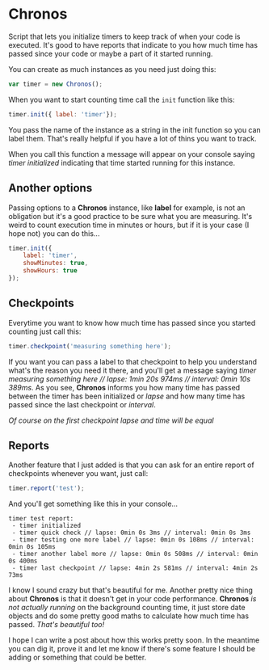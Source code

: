 Chronos
=======

Script that lets you initialize timers to keep track of when your code is executed. It's good to have reports that indicate to you how much time has passed since your code or maybe a part of it started running.

You can create as much instances as you need just doing this:

```js
var timer = new Chronos();
```

When you want to start counting time call the `init` function like this:

```js
timer.init({ label: 'timer'});
```

You pass the name of the instance as a string in the init function so you can label them. That's really helpful if you have a lot of thins you want to track.

When you call this function a message will appear on your console saying *timer initialized* indicating that time started running for this instance.


Another options
---------------

Passing options to a **Chronos** instance, like **label** for example, is not an obligation but it's a good practice to be sure what you are measuring. It's weird to count execution time in minutes or hours, but if it is your case (I hope not) you can do this...

```js
timer.init({ 
    label: 'timer',
    showMinutes: true,
    showHours: true
});
```


Checkpoints
-----------

Everytime you want to know how much time has passed since you started counting just call this:

```js
timer.checkpoint('measuring something here');
```

If you want you can pass a label to that checkpoint to help you understand what's the reason you need it there, and you'll get a message saying *timer measuring something here // lapse: 1min 20s 974ms // interval: 0min 10s 389ms*. As you see, **Chronos** informs you how many time has passed between the timer has been initialized or _lapse_ and how many time has passed since the last checkpoint or _interval_.

_Of course on the first checkpoint lapse and time will be equal_


Reports
-------

Another feature that I just added is that you can ask for an entire report of checkpoints whenever you want, just call:

```js
timer.report('test');
```

And you'll get something like this in your console...

```
timer test report:
 - timer initialized
 - timer quick check // lapse: 0min 0s 3ms // interval: 0min 0s 3ms
 - timer testing one more label // lapse: 0min 0s 108ms // interval: 0min 0s 105ms
 - timer another label more // lapse: 0min 0s 508ms // interval: 0min 0s 400ms
 - timer last checkpoint // lapse: 4min 2s 581ms // interval: 4min 2s 73ms
```

I know I sound crazy but that's beautiful for me. Another pretty nice thing about **Chronos** is that it doesn't get in your code performance. **Chronos** _is not actually running_ on the background counting time, it just store date objects and do some pretty good maths to calculate how much time has passed. *That's beautiful too!*

I hope I can write a post about how this works pretty soon. In the meantime you can dig it, prove it and let me know if there's some feature I should be adding or something that could be better.
